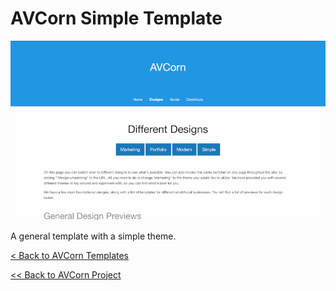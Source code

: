 # AVCorn Simple Template

![Template Preview](assets/images/previews/preview-lg.png "Simple Design Preview")

A general template with a simple theme.



[< Back to AVCorn Templates](https://github.com/AVCorn/avcorn-templates)

[<< Back to AVCorn Project](https://github.com/AVCorn/avcorn)